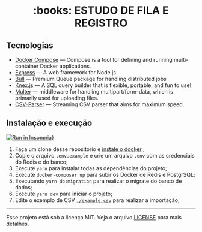 <h1 align="center">
  :books: ESTUDO DE FILA E REGISTRO
</h1>

## Tecnologias

- [Docker Compose](https://github.com/docker/compose) — Compose is a tool for defining and running multi-container Docker applications.
- [Express](https://github.com/expressjs/express) — A web framework for Node.js
- [Bull](https://github.com/OptimalBits/bull) — Premium Queue package for handling distributed jobs
- [Knex.js](https://github.com/tgriesser/knex) — A SQL query builder that is flexible, portable, and fun to use!
- [Multer](https://github.com/expressjs/multer) — middleware for handling multipart/form-data, which is primarily used for uploading files.
- [CSV-Parser](https://github.com/mafintosh/csv-parser) — Streaming CSV parser that aims for maximum speed.

##  Instalação e execução

[![Run in Insomnia}](https://insomnia.rest/images/run.svg)](https://raw.githubusercontent.com/MatheusFlausino/std-background-jobs/master/insomnia.json)

1. Faça um clone desse repositório e [instale o docker](https://docs.docker.com/install/) ;
2. Copie o arquivo `.env.example` e crie um arquivo `.env` com as credenciais do Redis e do banco;
3. Execute `yarn` para instalar todas as dependências do projeto;
4. Execute `docker-composer up` para subir os Docker de Redis e PostgrSQL;
5. Executando `yarn db:migration` para realizar o migrate do banco de dados;
6. Execute `yarn dev` para iniciar o projeto;
7. Edite o exemplo de CSV [`./example.csv`](example.csv) para realizar a importação;

---
Esse projeto está sob a licença MIT. Veja o arquivo [LICENSE](LICENSE.md) para mais detalhes.
